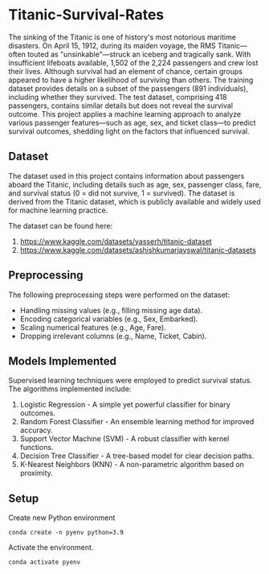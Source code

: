 # Titanic-Survival-Rates


The sinking of the Titanic is one of history's most notorious maritime disasters. On April 15, 1912, during its maiden voyage, the RMS Titanic—often touted as "unsinkable"—struck an iceberg and tragically sank. With insufficient lifeboats available, 1,502 of the 2,224 passengers and crew lost their lives. Although survival had an element of chance, certain groups appeared to have a higher likelihood of surviving than others. The training dataset provides details on a subset of the passengers (891 individuals), including whether they survived. The test dataset, comprising 418 passengers, contains similar details but does not reveal the survival outcome. This project applies a machine learning approach to analyze various passenger features—such as age, sex, and ticket class—to predict survival outcomes, shedding light on the factors that influenced survival.

## Dataset


The dataset used in this project contains information about passengers aboard the Titanic, including details such as age, sex, passenger class, fare, and survival status (0 = did not survive, 1 = survived). The dataset is derived from the Titanic dataset, which is publicly available and widely used for machine learning practice.

The dataset can be found here:

1. https://www.kaggle.com/datasets/yasserh/titanic-dataset
2. https://www.kaggle.com/datasets/ashishkumarjayswal/titanic-datasets

## Preprocessing

The following preprocessing steps were performed on the dataset:

- Handling missing values (e.g., filling missing age data).
- Encoding categorical variables (e.g., Sex, Embarked).
- Scaling numerical features (e.g., Age, Fare).
- Dropping irrelevant columns (e.g., Name, Ticket, Cabin).

## Models Implemented


Supervised learning techniques were employed to predict survival status. The algorithms implemented include:

1. Logistic Regression - A simple yet powerful classifier for binary outcomes.
2. Random Forest Classifier - An ensemble learning method for improved accuracy.
3. Support Vector Machine (SVM) - A robust classifier with kernel functions.
4. Decision Tree Classifier - A tree-based model for clear decision paths.
5. K-Nearest Neighbors (KNN) - A non-parametric algorithm based on proximity.

## Setup
Create new Python environment
```
conda create -n pyenv python=3.9
```
Activate the environment.
```
conda activate pyenv
```
